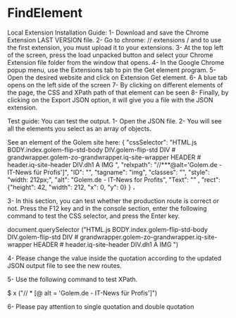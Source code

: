 # FindElement

Local Extension Installation Guide:
1- Download and save the Chrome Extension LAST VERSION file.
2- Go to chrome: // extensions / and to use the first extension, you must upload it to your extensions.
3- At the top left of the screen, press the load unpacked button and select your Chrome Extension file folder from the window that opens.
4- In the Google Chrome popup menu, use the Extensions tab to pin the Get element program.
5- Open the desired website and click on Extension Get element.
6- A blue tab opens on the left side of the screen
7- By clicking on different elements of the page, the CSS and XPath path of that element can be seen
8- Finally, by clicking on the Export JSON option, it will give you a file with the JSON extension.

Test guide:
You can test the output.
1- Open the JSON file.
2- You will see all the elements you select as an array of objects.

See an element of the Golem site here:
 {
      "cssSelector": "HTML.js BODY.index.golem-flip-std-body DIV.golem-flip-std DIV # grandwrapper.golem-zo-grandwrapper.iq-site-wrapper HEADER # header.iq-site-header DIV.dh1 A IMG ",
      "relxpath": "//***@alt='Golem.de - IT-News für Profis']",
      "ID": "",
      "tagname": "img",
      "classes": "",
      "style": "width: 212px;",
      "alt": "Golem.de - IT-News for Profits",
      "Text": "" ,
      "rect": {"height": 42, "width": 212, "x": 0, "y": 0}
    } ،
    
3- In this section, you can test whether the production route is correct or not.
Press the F12 key and in the console section, enter the following command to test the CSS selector, and press the Enter key.

 document.querySelector ("HTML.js BODY.index.golem-flip-std-body DIV.golem-flip-std DIV # grandwrapper.golem-zo-grandwrapper.iq-site-wrapper HEADER # header.iq-site-header DIV.dh1 A IMG ")

4- Please change the value inside the quotation according to the updated JSON output file to see the new routes.

5- Use the following command to test XPath.

$ x ("// * [@ alt = 'Golem.de - IT-News für Profis']")

6- Please pay attention to single quotation and double quotation
